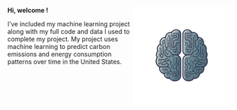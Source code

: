 **Hi, welcome !** <img align="right" width="220" height="220" src="/assets/IMG/gemini1.png"> 

I've included my machine learning project along with my full code and data I used to complete my project. My project uses machine learning to predict carbon emissions and energy consumption patterns over time in the United States.

